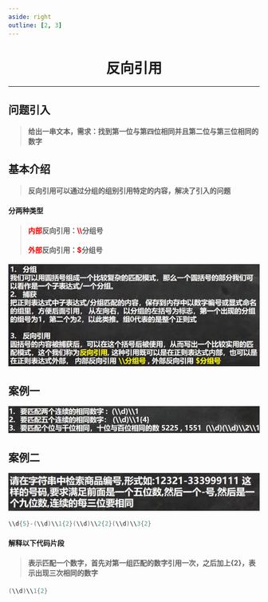 ```yaml
---
aside: right
outline: [2, 3]
---
```


<h1 style="text-align: center; font-weight: bold;">反向引用</h1>

---

## 问题引入

> #### 给出一串文本，需求：找到第一位与第四位相同并且第二位与第三位相同的数字

## 基本介绍

> #### 反向引用可以通过分组的组别引用特定的内容，解决了引入的问题

#### 分两种类型

> #### <span style="color:red;font-weight:bold">内部</span>反向引用：<span style="color:red;font-weight:bold">\\\\</span>分组号
>
> #### <span style="color:red;font-weight:bold">外部</span>反向引用：<span style="color:red;font-weight:bold">$</span>分组号

<img src="./反向引用.png" style="width:800px;margin:0px auto"/>

## 案例一

![alt text](反向引用案例.png)

## 案例二

![alt text](反向引用案例2.png)

```java
\\d{5}-(\\d)\\1{2}(\\d)\\2{2}(\\d)\\3{2}
```

#### 解释以下代码片段

> #### 表示匹配一个数字，首先对第一组匹配的数字引用一次，之后加上{2}，表示出现三次相同的数字

```java
(\\d)\\1{2}
```
